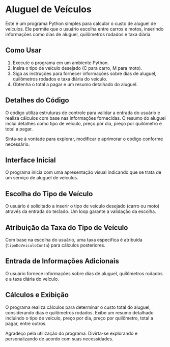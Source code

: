 # Aluguel de Veículos

Este é um programa Python simples para calcular o custo de aluguel de veículos. Ele permite que o usuário escolha entre carros e motos, inserindo informações como dias de aluguel, quilômetros rodados e taxa diária.

## Como Usar

1. Execute o programa em um ambiente Python.
2. Insira o tipo de veículo desejado (C para carro, M para moto).
3. Siga as instruções para fornecer informações sobre dias de aluguel, quilômetros rodados e taxa diária do veículo.
4. Obtenha o total a pagar e um resumo detalhado do aluguel.

## Detalhes do Código

O código utiliza estruturas de controle para validar a entrada do usuário e realiza cálculos com base nas informações fornecidas. O resumo do aluguel inclui detalhes como tipo de veículo, preço por dia, preço por quilômetro e total a pagar.

Sinta-se à vontade para explorar, modificar e aprimorar o código conforme necessário.

## Interface Inicial

O programa inicia com uma apresentação visual indicando que se trata de um serviço de aluguel de veículos.

## Escolha do Tipo de Veículo

O usuário é solicitado a inserir o tipo de veículo desejado (carro ou moto) através da entrada do teclado. Um loop garante a validação da escolha.

## Atribuição da Taxa do Tipo de Veículo

Com base na escolha do usuário, uma taxa específica é atribuída (`tipoDoVeiculoConta`) para cálculos posteriores.

## Entrada de Informações Adicionais

O usuário fornece informações sobre dias de aluguel, quilômetros rodados e a taxa diária do veículo.

## Cálculos e Exibição

O programa realiza cálculos para determinar o custo total do aluguel, considerando dias e quilômetros rodados. Exibe um resumo detalhado incluindo o tipo de veículo, preço por dia, preço por quilômetro, total a pagar, entre outros.

Agradeço pela utilização do programa. Divirta-se explorando e personalizando de acordo com suas necessidades.
